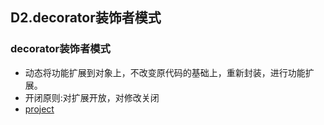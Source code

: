 ## D2.decorator装饰者模式

### decorator装饰者模式
- 动态将功能扩展到对象上，不改变原代码的基础上，重新封装，进行功能扩展。
- 开闭原则:对扩展开放，对修改关闭
- [project](../decorator)